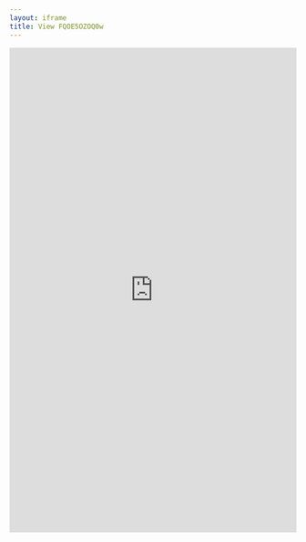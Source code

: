 ```yaml
---
layout: iframe
title: View FQOE5OZOQ0w
---
```

<iframe width="100%" height="850" src="https://www.youtube.com/embed/FQOE5OZOQ0w" title="Song" frameborder="0" allow="accelerometer; autoplay; clipboard-write; encrypted-media; gyroscope; picture-in-picture; web-share" referrerpolicy="strict-origin-when-cross-origin" allowfullscreen></iframe>